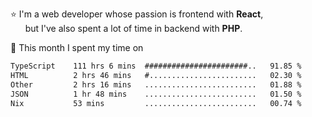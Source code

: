 ⭐ I'm a web developer whose passion is frontend with <b>React</b>,<br/>
&nbsp; &nbsp; &nbsp; but I've also spent a lot of time in backend with <b>PHP</b>.

📅 This month I spent my time on

<!--START_SECTION:waka-->

```txt
TypeScript    111 hrs 6 mins  #######################..   91.85 %
HTML          2 hrs 46 mins   #........................   02.30 %
Other         2 hrs 16 mins   .........................   01.88 %
JSON          1 hr 48 mins    .........................   01.50 %
Nix           53 mins         .........................   00.74 %
```

<!--END_SECTION:waka-->
